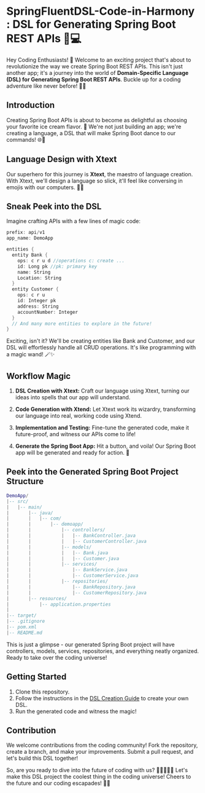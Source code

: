 # SpringFluentDSL-Code-in-Harmony : DSL for Generating Spring Boot REST APIs 🌱💻

Hey Coding Enthusiasts! 🚀 Welcome to an exciting project that's about to revolutionize the way we create Spring Boot REST APIs. This isn't just another app; it's a journey into the world of **Domain-Specific Language (DSL) for Generating Spring Boot REST APIs**. Buckle up for a coding adventure like never before! 🌟✨

## Introduction

Creating Spring Boot APIs is about to become as delightful as choosing your favorite ice cream flavor. 🍦 We're not just building an app; we're creating a language, a DSL that will make Spring Boot dance to our commands! 🌐💃

## Language Design with Xtext

Our superhero for this journey is **Xtext**, the maestro of language creation. With Xtext, we'll design a language so slick, it'll feel like conversing in emojis with our computers. 🤖💬

## Sneak Peek into the DSL

Imagine crafting APIs with a few lines of magic code:

```c
prefix: api/v1
app_name: DemoApp

entities {
  entity Bank {
    ops: c r u d //operations c: create ...
    id: Long pk //pk: primary key
    name: String
    Location: String
  }
  entity Customer {
    ops: c r u
    id: Integer pk
    address: String
    accountNumber: Integer
  }
  // And many more entities to explore in the future!
}
```

Exciting, isn't it? We'll be creating entities like Bank and Customer, and our DSL will effortlessly handle all CRUD operations. It's like programming with a magic wand! 🪄✨

## Workflow Magic

1. **DSL Creation with Xtext:** Craft our language using Xtext, turning our ideas into spells that our app will understand.

2. **Code Generation with Xtend:** Let Xtext work its wizardry, transforming our language into real, working code using Xtend.

3. **Implementation and Testing:** Fine-tune the generated code, make it future-proof, and witness our APIs come to life!

4. **Generate the Spring Boot App:** Hit a button, and voila! Our Spring Boot app will be generated and ready for action. 🚀

## Peek into the Generated Spring Boot Project Structure

```lua
DemoApp/
|-- src/
|   |-- main/
|       |-- java/
|       |   |-- com/
|       |       |-- demoapp/
|       |           |-- controllers/
|       |           |   |-- BankController.java
|       |           |   |-- CustomerController.java
|       |           |-- models/
|       |           |   |-- Bank.java
|       |           |   |-- Customer.java
|       |           |-- services/
|       |               |-- BankService.java
|       |               |-- CustomerService.java
|       |           |-- repositories/
|       |               |-- BankRepository.java
|       |               |-- CustomerRepository.java
|       |-- resources/
|           |-- application.properties
|
|-- target/
|-- .gitignore
|-- pom.xml
|-- README.md
```

This is just a glimpse - our generated Spring Boot project will have controllers, models, services, repositories, and everything neatly organized. Ready to take over the coding universe!

## Getting Started

1. Clone this repository.
2. Follow the instructions in the [DSL Creation Guide](docs/DSL_CREATION_GUIDE.md) to create your own DSL.
3. Run the generated code and witness the magic!

## Contribution

We welcome contributions from the coding community! Fork the repository, create a branch, and make your improvements. Submit a pull request, and let's build this DSL together!

So, are you ready to dive into the future of coding with us? 🚀👩‍💻👨‍💻 Let's make this DSL project the coolest thing in the coding universe! Cheers to the future and our coding escapades! 🥂🌌
